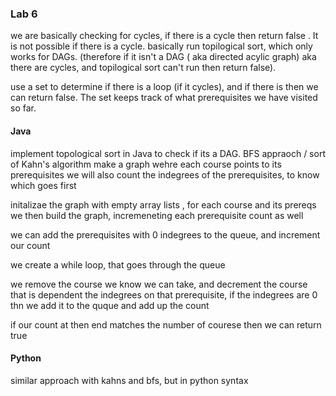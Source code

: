 ### Lab 6
we are basically checking for cycles, if there is a cycle then return false . It is not possible if there is a cycle.
basically run topilogical sort, which only works for DAGs. (therefore if it isn't a DAG ( aka directed acylic graph) aka there are cycles, and topilogical sort can't run then return false).

use a set to determine if there is a loop (if it cycles), and if there is then we can return false. The set keeps track of what prerequisites we have visited so far.



#### Java
implement topological sort in Java to check if its a DAG.
BFS appraoch / sort of Kahn's algorithm
make a graph wehre each course points to its prerequisites
we will also count the indegrees of the prerequisites, to know which goes first

initalizae the graph with empty array lists , for each course and its prereqs
we then build the graph, incremeneting each prerequisite count as well

we can add the prerequisites with 0 indegrees to the queue, and increment our count 

we create a  while loop, that goes through the queue

we remove the course we know we can take, and decrement the course that is dependent the indegrees on that prerequisite, if the indegrees are 0 thn we add it to the quque and add up the count

if our count at then end matches the number of courese then we can return true



#### Python
similar approach with kahns and bfs, but in python syntax